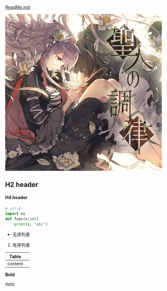 [ReadMe.md](ReadMe.md)

![Image](image.jpeg)

## H2 header

#### H4 header

```python
# utf-8
import os
def func(x:int)
	print(x, "abc")
```

- 无序列表

1. 有序列表

| Table   |      |
| ------- | ---- |
| content |      |

**Bold**

*Italic*

